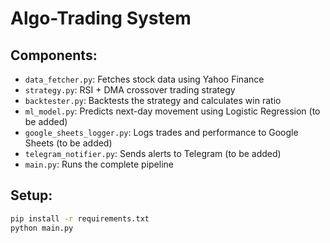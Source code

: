 # Algo-Trading System

## Components:
- `data_fetcher.py`: Fetches stock data using Yahoo Finance
- `strategy.py`: RSI + DMA crossover trading strategy
- `backtester.py`: Backtests the strategy and calculates win ratio
- `ml_model.py`: Predicts next-day movement using Logistic Regression (to be added)
- `google_sheets_logger.py`: Logs trades and performance to Google Sheets (to be added)
- `telegram_notifier.py`: Sends alerts to Telegram (to be added)
- `main.py`: Runs the complete pipeline

## Setup:
```bash
pip install -r requirements.txt
python main.py
```